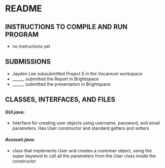 # README


## INSTRUCTIONS TO COMPILE AND RUN PROGRAM
- no instructions yet


## SUBMISSIONS
- Jayden Lee subsubmitted Project 5 in the Vocareum workspace
- ______ submitted the Report in Brightspace 
- ______ submitted the presentation in Brightspace


## CLASSES, INTERFACES, AND FILES

#### *GUI.java:* 
- Interface for creating user objects using username, password, and email parameters. Has User constructor and standard getters and setters
#### *Account.java:*
- class that implements User and creates a customer object, using the super keyword to call all the parameters from the User class inside the constructor
